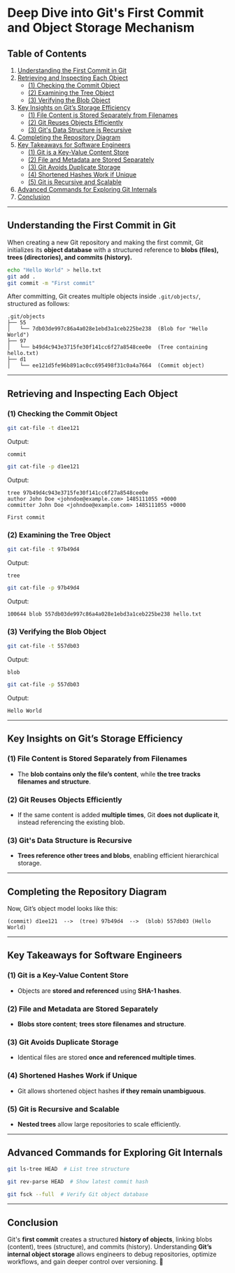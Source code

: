 
# Deep Dive into Git's First Commit and Object Storage Mechanism

## Table of Contents

1. [Understanding the First Commit in Git](#understanding-the-first-commit-in-git)
2. [Retrieving and Inspecting Each Object](#retrieving-and-inspecting-each-object)
   - [(1) Checking the Commit Object](#1-checking-the-commit-object)
   - [(2) Examining the Tree Object](#2-examining-the-tree-object)
   - [(3) Verifying the Blob Object](#3-verifying-the-blob-object)
3. [Key Insights on Git’s Storage Efficiency](#key-insights-on-gits-storage-efficiency)
   - [(1) File Content is Stored Separately from Filenames](#1-file-content-is-stored-separately-from-filenames)
   - [(2) Git Reuses Objects Efficiently](#2-git-reuses-objects-efficiently)
   - [(3) Git's Data Structure is Recursive](#3-gits-data-structure-is-recursive)
4. [Completing the Repository Diagram](#completing-the-repository-diagram)
5. [Key Takeaways for Software Engineers](#key-takeaways-for-software-engineers)
   - [(1) Git is a Key-Value Content Store](#1-git-is-a-key-value-content-store)
   - [(2) File and Metadata are Stored Separately](#2-file-and-metadata-are-stored-separately)
   - [(3) Git Avoids Duplicate Storage](#3-git-avoids-duplicate-storage)
   - [(4) Shortened Hashes Work if Unique](#4-shortened-hashes-work-if-unique)
   - [(5) Git is Recursive and Scalable](#5-git-is-recursive-and-scalable)
6. [Advanced Commands for Exploring Git Internals](#advanced-commands-for-exploring-git-internals)
7. [Conclusion](#conclusion)

---

## Understanding the First Commit in Git
When creating a new Git repository and making the first commit, Git initializes its **object database** with a structured reference to **blobs (files), trees (directories), and commits (history).**

```bash
echo "Hello World" > hello.txt
git add .
git commit -m "First commit"
```

After committing, Git creates multiple objects inside `.git/objects/`, structured as follows:

```
.git/objects
├── 55
│   └── 7db03de997c86a4a028e1ebd3a1ceb225be238  (Blob for "Hello World")
├── 97
│   └── b49d4c943e3715fe30f141cc6f27a8548cee0e  (Tree containing hello.txt)
├── d1
│   └── ee121d5fe96b891ac0cc695498f31c0a4a7664  (Commit object)
```

---

## Retrieving and Inspecting Each Object

### (1) Checking the Commit Object
```bash
git cat-file -t d1ee121
```
Output:
```
commit
```

```bash
git cat-file -p d1ee121
```
Output:
```
tree 97b49d4c943e3715fe30f141cc6f27a8548cee0e
author John Doe <johndoe@example.com> 1485111055 +0000
committer John Doe <johndoe@example.com> 1485111055 +0000

First commit
```

### (2) Examining the Tree Object
```bash
git cat-file -t 97b49d4
```
Output:
```
tree
```

```bash
git cat-file -p 97b49d4
```
Output:
```
100644 blob 557db03de997c86a4a028e1ebd3a1ceb225be238 hello.txt
```

### (3) Verifying the Blob Object
```bash
git cat-file -t 557db03
```
Output:
```
blob
```

```bash
git cat-file -p 557db03
```
Output:
```
Hello World
```

---

## Key Insights on Git’s Storage Efficiency

### (1) File Content is Stored Separately from Filenames
- The **blob contains only the file’s content**, while **the tree tracks filenames and structure**.

### (2) Git Reuses Objects Efficiently
- If the same content is added **multiple times**, Git **does not duplicate it**, instead referencing the existing blob.

### (3) Git's Data Structure is Recursive
- **Trees reference other trees and blobs**, enabling efficient hierarchical storage.

---

## Completing the Repository Diagram
Now, Git’s object model looks like this:

```
(commit) d1ee121  -->  (tree) 97b49d4  -->  (blob) 557db03 (Hello World)
```

---

## Key Takeaways for Software Engineers

### (1) Git is a Key-Value Content Store
- Objects are **stored and referenced** using **SHA-1 hashes**.

### (2) File and Metadata are Stored Separately
- **Blobs store content**; **trees store filenames and structure**.

### (3) Git Avoids Duplicate Storage
- Identical files are stored **once and referenced multiple times**.

### (4) Shortened Hashes Work if Unique
- Git allows shortened object hashes **if they remain unambiguous**.

### (5) Git is Recursive and Scalable
- **Nested trees** allow large repositories to scale efficiently.

---

## Advanced Commands for Exploring Git Internals

```bash
git ls-tree HEAD  # List tree structure
```

```bash
git rev-parse HEAD  # Show latest commit hash
```

```bash
git fsck --full  # Verify Git object database
```

---

## Conclusion
Git's **first commit** creates a structured **history of objects**, linking blobs (content), trees (structure), and commits (history). Understanding **Git’s internal object storage** allows engineers to debug repositories, optimize workflows, and gain deeper control over versioning. 🚀
